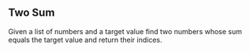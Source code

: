 ## Two Sum
Given a list of numbers and a target value find two numbers whose sum equals the target value and return their indices.